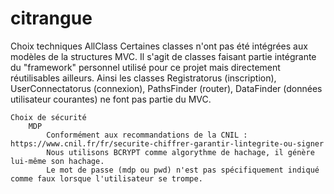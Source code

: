 # citrangue


Choix techniques
    AllClass
        Certaines classes n'ont pas été intégrées aux modèles de la structures MVC. Il s'agit 
        de classes faisant partie intégrante du "framework" personnel utilisé pour ce projet mais
        directement réutilisables ailleurs.
        Ainsi les classes Registratorus (inscription), UserConnectatorus (connexion), PathsFinder (router), DataFinder (données utilisateur courantes) ne font pas partie du MVC.
        
    Choix de sécurité 
        MDP
            Conformément aux recommandations de la CNIL : https://www.cnil.fr/fr/securite-chiffrer-garantir-lintegrite-ou-signer
            Nous utilisons BCRYPT comme algorythme de hachage, il génère lui-même son hachage.
            Le mot de passe (mdp ou pwd) n'est pas spécifiquement indiqué comme faux lorsque l'utilisateur se trompe.
